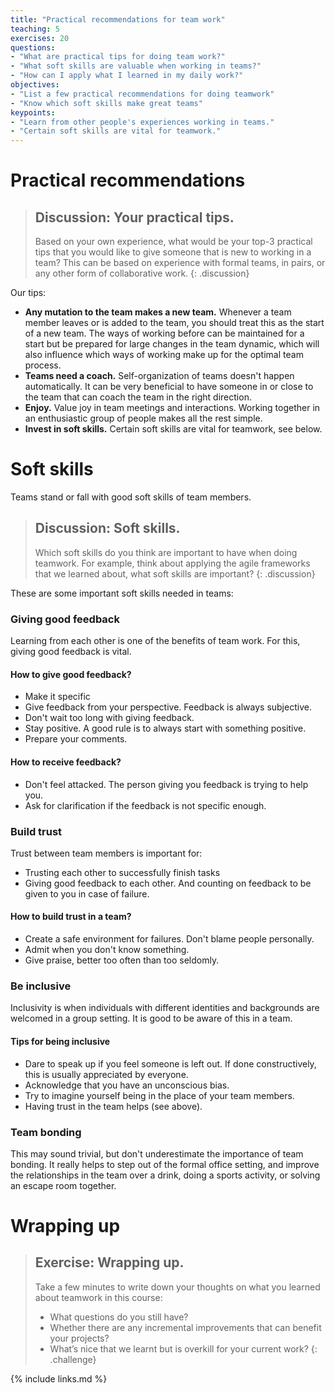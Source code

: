 ```yaml
---
title: "Practical recommendations for team work"
teaching: 5
exercises: 20
questions:
- "What are practical tips for doing team work?"
- "What soft skills are valuable when working in teams?"
- "How can I apply what I learned in my daily work?"
objectives:
- "List a few practical recommendations for doing teamwork"
- "Know which soft skills make great teams"
keypoints:
- "Learn from other people's experiences working in teams."
- "Certain soft skills are vital for teamwork."
---
```

# Practical recommendations
> ## Discussion: Your practical tips.
> Based on your own experience, what would be your top-3 practical tips that
> you would like to give someone that is new to working in a team?
> This can be based on experience with formal teams, in pairs, or any other form of collaborative work.
{: .discussion}

Our tips:
- **Any mutation to the team makes a new team.** Whenever a team member leaves or is added to the team,
you should treat this as the start of a new team. 
The ways of working before can be maintained for a start but be prepared for large changes in 
the team dynamic, which will also influence which ways of working make up for the optimal 
team process.
- **Teams need a coach.** Self-organization of teams doesn't happen automatically.
It can be very beneficial to have someone in or close to the team that can coach the
team in the right direction.
- **Enjoy.** Value joy in team meetings and interactions.
Working together in an enthusiastic group of people makes all the rest simple.
- **Invest in soft skills.** Certain soft skills are vital for teamwork, see below.

# Soft skills
Teams stand or fall with good soft skills of team members.

> ## Discussion: Soft skills.
> Which soft skills do you think are important to have when doing teamwork.
> For example, think about applying the agile frameworks that we learned about,
> what soft skills are important?
{: .discussion}

These are some important soft skills needed in teams:
### Giving good feedback
Learning from each other is one of the benefits of team work.
For this, giving good feedback is vital.
#### How to give good feedback?
* Make it specific
* Give feedback from your perspective. Feedback is always subjective.
* Don't wait too long with giving feedback.
* Stay positive. A good rule is to always start with something positive.
* Prepare your comments.
#### How to receive feedback?
* Don't feel attacked. The person giving you feedback is trying to help you.
* Ask for clarification if the feedback is not specific enough.

### Build trust
Trust between team members is important for:
* Trusting each other to successfully finish tasks
* Giving good feedback to each other.
And counting on feedback to be given to you in case of failure.
#### How to build trust in a team?
* Create a safe environment for failures. Don't blame people personally.
* Admit when you don't know something.
* Give praise, better too often than too seldomly.

### Be inclusive
Inclusivity is when individuals with different identities
and backgrounds are welcomed in a group setting.
It is good to be aware of this in a team.
#### Tips for being inclusive
* Dare to speak up if you feel someone is left out.
If done constructively, this is usually appreciated by everyone.
* Acknowledge that you have an unconscious bias.
* Try to imagine yourself being in the place of your team members.
* Having trust in the team helps (see above).

### Team bonding
This may sound trivial, but don't underestimate the importance of team bonding.
It really helps to step out of the formal office setting,
and improve the relationships in the team over a drink, doing a sports activity, or solving
an escape room together.

# Wrapping up
> ## Exercise: Wrapping up.
> Take a few minutes to write down your thoughts on
> what you learned about teamwork in this course:
> - What questions do you still have?
> - Whether there are any incremental improvements that can benefit your projects?
> - What’s nice that we learnt but is overkill for your current work?
{: .challenge}

{% include links.md %}
